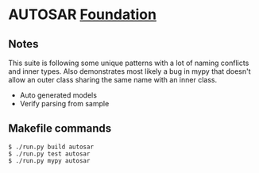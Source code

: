 # AUTOSAR [Foundation](https://www.autosar.org/standards/foundation/)

## Notes

This suite is following some unique patterns with a lot of naming conflicts
and inner types. Also demonstrates most likely a bug in mypy that doesn't allow
an outer class sharing the same name with an inner class.

- Auto generated models
- Verify parsing from sample


## Makefile commands

```console
$ ./run.py build autosar
$ ./run.py test autosar
$ ./run.py mypy autosar
```